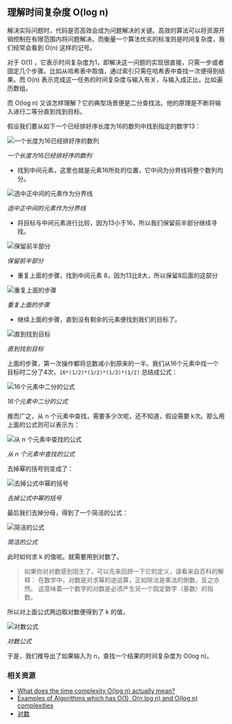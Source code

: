 ## 理解时间复杂度 O(log n)


解决实际问题时，代码是否高效会成为问题解决的关键。高效的算法可以将资源开销控制在有限范围内将问题解决。而衡量一个算法优劣的标准则是时间复杂度，我们经常会看到 O(n) 这样的记号。

对于 O(1) ，它表示时间复杂度为1，即解决这一问题的实现很直接，只需一步或者固定几个步骤。比如从哈希表中取值，通过索引只需在哈希表中查找一次便得到结果。而 O(n) 表示完成这一任务的时间复杂度与输入有关，与输入成正比，比如遍历数组。

而 O(log n) 又该怎样理解？它的典型场景便是二分查找法。他的原理是不断将输入进行二等分直到找到目标。

假设我们要从如下一个已经排好序长度为16的数列中找到指定的数字13：

![一个长度为16已经排好序的数列](https://raw.githubusercontent.com/wayou/wayou.github.io/master/assets/understanding-logn-time-complexity/assets/a-sorted-array-of-16-elements.png)

_一个长度为16已经排好序的数列_


* 找到中间元素，这里也就是元素16所处的位置，它中间为分界线将整个数列均分。

![选中正中间的元素作为分界线](https://raw.githubusercontent.com/wayou/wayou.github.io/master/assets/understanding-logn-time-complexity/assets/select-mid-as-pivot.png)

_选中正中间的元素作为分界线_


* 将目标与中间元素进行比较，因为13小于16，所以我们保留前半部分继续寻找。 

![保留前半部分](https://raw.githubusercontent.com/wayou/wayou.github.io/master/assets/understanding-logn-time-complexity/assets/keep-half.png)

_保留前半部分_


* 重复上面的步骤，找到中间元素 8，因为13比8大，所以保留8后面的这部分

![重复上面的步骤](https://raw.githubusercontent.com/wayou/wayou.github.io/master/assets/understanding-logn-time-complexity/assets/repeat-steps.png)

_重复上面的步骤_


* 继续上面的步骤，直到没有剩余的元素便找到我们的目标了。

![直到找到目标](https://raw.githubusercontent.com/wayou/wayou.github.io/master/assets/understanding-logn-time-complexity/assets/till-find-result.png)

_直到找到目标_

上面的步骤，第一次操作都将总数减小到原来的一半。我们从16个元素中找一个目标时二分了4次，`16*(1/2)*(1/2)*(1/2)*(1/2)` 总结成公式：

![16个元素中二分的公式](https://raw.githubusercontent.com/wayou/wayou.github.io/master/assets/understanding-logn-time-complexity/assets/simplify-formula.png)

_16个元素中二分的公式_


推而广之，从 n 个元素中查找，需要多少次呢，还不知道，假设需要 k次。那么用上面的公式则可以表示为：

![从 n 个元素中查找的公式](https://raw.githubusercontent.com/wayou/wayou.github.io/master/assets/understanding-logn-time-complexity/assets/general-formula.png)

_从 n 个元素中查找的公式_


去掉幂的括号则变成了：

![去掉公式中幂的括号](https://raw.githubusercontent.com/wayou/wayou.github.io/master/assets/understanding-logn-time-complexity/assets/separating-the-power.png)

_去掉公式中幂的括号_


最后我们去掉分母，得到了一个简洁的公式：

![简洁的公式](https://raw.githubusercontent.com/wayou/wayou.github.io/master/assets/understanding-logn-time-complexity/assets/common-formula.png)

_简洁的公式_


此时如何求 k 的值呢。就需要用到对数了。

> 如果你对对数感到陌生了，可以先来回顾一下它的定义，请看来自百科的解释：
> 在数学中，对数是对求幂的逆运算，正如除法是乘法的倒数，反之亦然。 这意味着一个数字的对数是必须产生另一个固定数字（基数）的指数。

所以对上面公式两边取对数便得到了 k 的值，

![对数公式](https://raw.githubusercontent.com/wayou/wayou.github.io/master/assets/understanding-logn-time-complexity/assets/log-formula.png)

_对数公式_


于是，我们推导出了如果输入为 n，查找一个结果的时间复杂度为 O(log n)。


### 相关资源

* [What does the time complexity O(log n) actually mean?](https://hackernoon.com/what-does-the-time-complexity-o-log-n-actually-mean-45f94bb5bfbf)
* [Examples of Algorithms which has O(1), O(n log n) and O(log n) complexities](https://stackoverflow.com/questions/1592649/examples-of-algorithms-which-has-o1-on-log-n-and-olog-n-complexities)
* [对数](https://baike.baidu.com/item/%E5%AF%B9%E6%95%B0/91326?fr=aladdin)

